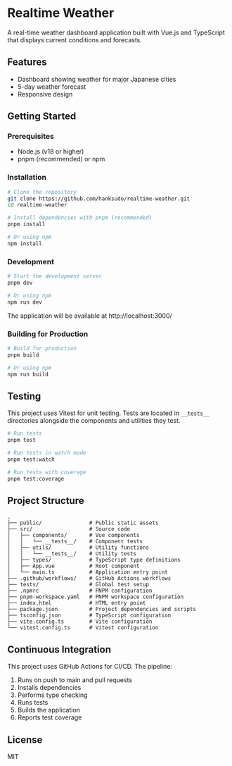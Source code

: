 # Realtime Weather

A real-time weather dashboard application built with Vue.js and TypeScript that displays current conditions and forecasts.

## Features

- Dashboard showing weather for major Japanese cities
- 5-day weather forecast
- Responsive design

## Getting Started

### Prerequisites

- Node.js (v18 or higher)
- pnpm (recommended) or npm

### Installation

```bash
# Clone the repository
git clone https://github.com/hanksudo/realtime-weather.git
cd realtime-weather

# Install dependencies with pnpm (recommended)
pnpm install

# Or using npm
npm install
```

### Development

```bash
# Start the development server
pnpm dev

# Or using npm
npm run dev
```

The application will be available at http://localhost:3000/

### Building for Production

```bash
# Build for production
pnpm build

# Or using npm
npm run build
```

## Testing

This project uses Vitest for unit testing. Tests are located in `__tests__` directories alongside the components and utilities they test.

```bash
# Run tests
pnpm test

# Run tests in watch mode
pnpm test:watch

# Run tests with coverage
pnpm test:coverage
```

## Project Structure

```
.
├── public/               # Public static assets
├── src/                  # Source code
│   ├── components/       # Vue components
│   │   └── __tests__/    # Component tests
│   ├── utils/            # Utility functions
│   │   └── __tests__/    # Utility tests
│   ├── types/            # TypeScript type definitions
│   ├── App.vue           # Root component
│   └── main.ts           # Application entry point
├── .github/workflows/    # GitHub Actions workflows
├── tests/                # Global test setup
├── .npmrc                # PNPM configuration
├── pnpm-workspace.yaml   # PNPM workspace configuration
├── index.html            # HTML entry point
├── package.json          # Project dependencies and scripts
├── tsconfig.json         # TypeScript configuration
├── vite.config.ts        # Vite configuration
└── vitest.config.ts      # Vitest configuration
```

## Continuous Integration

This project uses GitHub Actions for CI/CD. The pipeline:

1. Runs on push to main and pull requests
2. Installs dependencies
3. Performs type checking
4. Runs tests
5. Builds the application
6. Reports test coverage

## License

MIT
